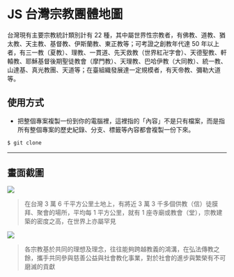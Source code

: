 # JS 台灣宗教團體地圖

台灣現有主要宗教統計類別計有 22 種，其中屬世界性宗教者，有佛教、道教、猶太教、天主教、基督教、伊斯蘭教、東正教等；可考證之創教年代達 50 年以上者，有三一教（夏教）、理教、一貫道、先天救教（世界紅卍字會）、天德聖教、軒轅教、耶穌基督後期聖徒教會（摩門教）、天理教、巴哈伊教（大同教）、統一教、山達基、真光教團、天道等；在臺組織發展達一定規模者，有天帝教、彌勒大道等。

## 使用方式
- 把整個專案複製一份到你的電腦裡，這裡指的「內容」不是只有檔案，而是指所有整個專案的歷史紀錄、分支、標籤等內容都會複製一份下來。
```sh
$ git clone
```

----

## 畫面截圖
![](https://i.imgur.com/LmLWHyR.png)
> 在台灣 3 萬 6 千平方公里土地上，有將近 3 萬 3 千多個供教（信）徒膜拜、聚會的場所，平均每 1 平方公里，就有 1 座寺廟或教會（堂），宗教建築的密度之高，在世界上亦屬罕見

![](https://i.imgur.com/ogIUTrQ.png)
> 各宗教基於共同的理想及理念，往往能夠跨越教義的鴻溝，在弘法傳教之餘，攜手共同參與慈善公益與社會教化事業，對於社會的進步與繁榮有不可磨滅的貢獻
